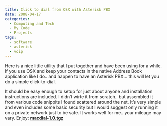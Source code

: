 ```yaml
---
title: Click to dial from OSX with Asterisk PBX
date: 2008-04-17
categories:
  - Computing and Tech
  - My Code
  - Projects
tags:
  - software
  - asterisk
  - voip
---
```


Here is a nice little utility that I put together and have been using for a while. If you use OSX and keep your contacts in the native Address Book application like I do.. and happen to have an Asterisk PBX… this will let you do a simple click-to-dial.

It should be easy enough to setup for just about anyone and installation instructions are included. I didn’t wirte it from scratch.. but assembled it from various code snippits I found scattered around the net. It’s very simple and even includes some basic security but I would suggest only running it on a private network just to be safe. It works well for me.. your mileage may vary. Enjoy: [**macdial-1.0.tgz**][1]

 [1]: /downloads/macdial-1.0.tgz
